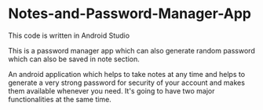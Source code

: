 # Notes-and-Password-Manager-App
This code is written in Android Studio 

This is a password manager app which can also generate random password which can also be saved in note section.

An android application which helps to take notes at any time and helps to generate a very strong 
password for security of your account and makes them available whenever you need. It's going to have two 
major functionalities at the same time. 
